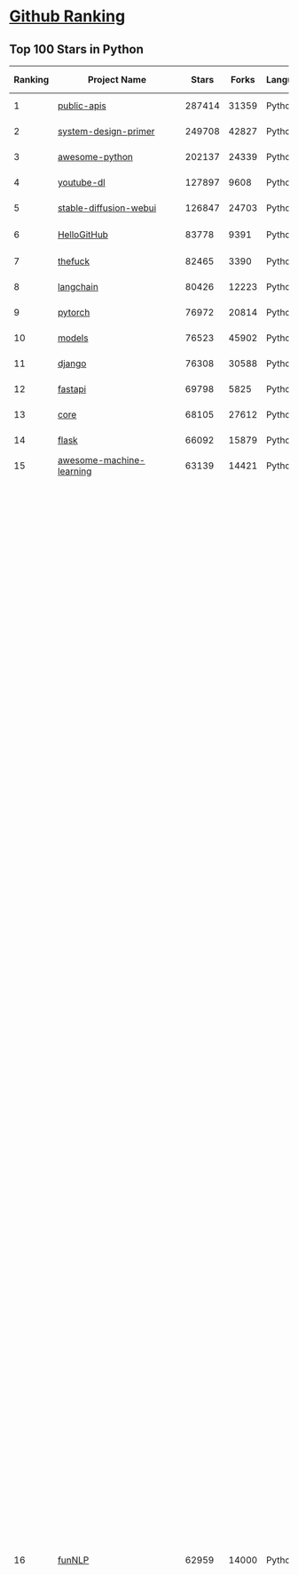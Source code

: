 [Github Ranking](../README.md)
==========

## Top 100 Stars in Python

| Ranking | Project Name | Stars | Forks | Language | Open Issues | Description | Last Commit |
| ------- | ------------ | ----- | ----- | -------- | ----------- | ----------- | ----------- |
| 1 | [public-apis](https://github.com/public-apis/public-apis) | 287414 | 31359 | Python | 2 | A collective list of free APIs | 2024-03-27T07:44:09Z |
| 2 | [system-design-primer](https://github.com/donnemartin/system-design-primer) | 249708 | 42827 | Python | 197 | Learn how to design large-scale systems. Prep for the system design interview.  Includes Anki flashcards. | 2024-03-12T03:11:27Z |
| 3 | [awesome-python](https://github.com/vinta/awesome-python) | 202137 | 24339 | Python | 0 | An opinionated list of awesome Python frameworks, libraries, software and resources. | 2024-03-23T13:46:20Z |
| 4 | [youtube-dl](https://github.com/ytdl-org/youtube-dl) | 127897 | 9608 | Python | 3751 | Command-line program to download videos from YouTube.com and other video sites | 2024-03-23T15:30:14Z |
| 5 | [stable-diffusion-webui](https://github.com/AUTOMATIC1111/stable-diffusion-webui) | 126847 | 24703 | Python | 1958 | Stable Diffusion web UI | 2024-03-27T03:29:36Z |
| 6 | [HelloGitHub](https://github.com/521xueweihan/HelloGitHub) | 83778 | 9391 | Python | 108 | :octocat: 分享 GitHub 上有趣、入门级的开源项目。Share interesting, entry-level open source projects on GitHub. | 2024-03-01T09:52:31Z |
| 7 | [thefuck](https://github.com/nvbn/thefuck) | 82465 | 3390 | Python | 241 | Magnificent app which corrects your previous console command. | 2024-02-28T12:15:14Z |
| 8 | [langchain](https://github.com/langchain-ai/langchain) | 80426 | 12223 | Python | 1137 | 🦜🔗 Build context-aware reasoning applications | 2024-03-27T09:48:13Z |
| 9 | [pytorch](https://github.com/pytorch/pytorch) | 76972 | 20814 | Python | 12797 | Tensors and Dynamic neural networks in Python with strong GPU acceleration | 2024-03-27T09:19:47Z |
| 10 | [models](https://github.com/tensorflow/models) | 76523 | 45902 | Python | 1046 | Models and examples built with TensorFlow | 2024-03-26T20:50:02Z |
| 11 | [django](https://github.com/django/django) | 76308 | 30588 | Python | 0 | The Web framework for perfectionists with deadlines. | 2024-03-27T08:56:22Z |
| 12 | [fastapi](https://github.com/tiangolo/fastapi) | 69798 | 5825 | Python | 41 | FastAPI framework, high performance, easy to learn, fast to code, ready for production | 2024-03-27T09:21:30Z |
| 13 | [core](https://github.com/home-assistant/core) | 68105 | 27612 | Python | 2552 | :house_with_garden: Open source home automation that puts local control and privacy first. | 2024-03-27T10:01:54Z |
| 14 | [flask](https://github.com/pallets/flask) | 66092 | 15879 | Python | 3 | The Python micro framework for building web applications. | 2024-03-25T17:33:47Z |
| 15 | [awesome-machine-learning](https://github.com/josephmisiti/awesome-machine-learning) | 63139 | 14421 | Python | 0 | A curated list of awesome Machine Learning frameworks, libraries and software. | 2024-03-25T14:58:58Z |
| 16 | [funNLP](https://github.com/fighting41love/funNLP) | 62959 | 14000 | Python | 24 | 中英文敏感词、语言检测、中外手机/电话归属地/运营商查询、名字推断性别、手机号抽取、身份证抽取、邮箱抽取、中日文人名库、中文缩写库、拆字词典、词汇情感值、停用词、反动词表、暴恐词表、繁简体转换、英文模拟中文发音、汪峰歌词生成器、职业名称词库、同义词库、反义词库、否定词库、汽车品牌词库、汽车零件词库、连续英文切割、各种中文词向量、公司名字大全、古诗词库、IT词库、财经词库、成语词库、地名词库、历史名人词库、诗词词库、医学词库、饮食词库、法律词库、汽车词库、动物词库、中文聊天语料、中文谣言数据、百度中文问答数据集、句子相似度匹配算法集合、bert资源、文本生成&摘要相关工具、cocoNLP信息抽取工具、国内电话号码正则匹配、清华大学XLORE:中英文跨语言百科知识图谱、清华大学人工智能技术系列报告、自然语言生成、NLU太难了系列、自动对联数据及机器人、用户名黑名单列表、罪名法务名词及分类模型、微信公众号语料、cs224n深度学习自然语言处理课程、中文手写汉字识别、中文自然语言处理 语料/数据集、变量命名神器、分词语料库+代码、任务型对话英文数据集、ASR 语音数据集 + 基于深度学习的中文语音识别系统、笑声检测器、Microsoft多语言数字/单位/如日期时间识别包、中华新华字典数据库及api(包括常用歇后语、成语、词语和汉字)、文档图谱自动生成、SpaCy 中文模型、Common Voice语音识别数据集新版、神经网络关系抽取、基于bert的命名实体识别、关键词(Keyphrase)抽取包pke、基于医疗领域知识图谱的问答系统、基于依存句法与语义角色标注的事件三元组抽取、依存句法分析4万句高质量标注数据、cnocr：用来做中文OCR的Python3包、中文人物关系知识图谱项目、中文nlp竞赛项目及代码汇总、中文字符数据、speech-aligner: 从“人声语音”及其“语言文本”产生音素级别时间对齐标注的工具、AmpliGraph: 知识图谱表示学习(Python)库：知识图谱概念链接预测、Scattertext 文本可视化(python)、语言/知识表示工具：BERT & ERNIE、中文对比英文自然语言处理NLP的区别综述、Synonyms中文近义词工具包、HarvestText领域自适应文本挖掘工具（新词发现-情感分析-实体链接等）、word2word：(Python)方便易用的多语言词-词对集：62种语言/3,564个多语言对、语音识别语料生成工具：从具有音频/字幕的在线视频创建自动语音识别(ASR)语料库、构建医疗实体识别的模型（包含词典和语料标注）、单文档非监督的关键词抽取、Kashgari中使用gpt-2语言模型、开源的金融投资数据提取工具、文本自动摘要库TextTeaser: 仅支持英文、人民日报语料处理工具集、一些关于自然语言的基本模型、基于14W歌曲知识库的问答尝试--功能包括歌词接龙and已知歌词找歌曲以及歌曲歌手歌词三角关系的问答、基于Siamese bilstm模型的相似句子判定模型并提供训练数据集和测试数据集、用Transformer编解码模型实现的根据Hacker News文章标题自动生成评论、用BERT进行序列标记和文本分类的模板代码、LitBank：NLP数据集——支持自然语言处理和计算人文学科任务的100部带标记英文小说语料、百度开源的基准信息抽取系统、虚假新闻数据集、Facebook: LAMA语言模型分析，提供Transformer-XL/BERT/ELMo/GPT预训练语言模型的统一访问接口、CommonsenseQA：面向常识的英文QA挑战、中文知识图谱资料、数据及工具、各大公司内部里大牛分享的技术文档 PDF 或者 PPT、自然语言生成SQL语句（英文）、中文NLP数据增强（EDA）工具、英文NLP数据增强工具 、基于医药知识图谱的智能问答系统、京东商品知识图谱、基于mongodb存储的军事领域知识图谱问答项目、基于远监督的中文关系抽取、语音情感分析、中文ULMFiT-情感分析-文本分类-语料及模型、一个拍照做题程序、世界各国大规模人名库、一个利用有趣中文语料库 qingyun 训练出来的中文聊天机器人、中文聊天机器人seqGAN、省市区镇行政区划数据带拼音标注、教育行业新闻语料库包含自动文摘功能、开放了对话机器人-知识图谱-语义理解-自然语言处理工具及数据、中文知识图谱：基于百度百科中文页面-抽取三元组信息-构建中文知识图谱、masr: 中文语音识别-提供预训练模型-高识别率、Python音频数据增广库、中文全词覆盖BERT及两份阅读理解数据、ConvLab：开源多域端到端对话系统平台、中文自然语言处理数据集、基于最新版本rasa搭建的对话系统、基于TensorFlow和BERT的管道式实体及关系抽取、一个小型的证券知识图谱/知识库、复盘所有NLP比赛的TOP方案、OpenCLaP：多领域开源中文预训练语言模型仓库、UER：基于不同语料+编码器+目标任务的中文预训练模型仓库、中文自然语言处理向量合集、基于金融-司法领域(兼有闲聊性质)的聊天机器人、g2pC：基于上下文的汉语读音自动标记模块、Zincbase 知识图谱构建工具包、诗歌质量评价/细粒度情感诗歌语料库、快速转化「中文数字」和「阿拉伯数字」、百度知道问答语料库、基于知识图谱的问答系统、jieba_fast 加速版的jieba、正则表达式教程、中文阅读理解数据集、基于BERT等最新语言模型的抽取式摘要提取、Python利用深度学习进行文本摘要的综合指南、知识图谱深度学习相关资料整理、维基大规模平行文本语料、StanfordNLP 0.2.0：纯Python版自然语言处理包、NeuralNLP-NeuralClassifier：腾讯开源深度学习文本分类工具、端到端的封闭域对话系统、中文命名实体识别：NeuroNER vs. BertNER、新闻事件线索抽取、2019年百度的三元组抽取比赛：“科学空间队”源码、基于依存句法的开放域文本知识三元组抽取和知识库构建、中文的GPT2训练代码、ML-NLP - 机器学习(Machine Learning)NLP面试中常考到的知识点和代码实现、nlp4han:中文自然语言处理工具集(断句/分词/词性标注/组块/句法分析/语义分析/NER/N元语法/HMM/代词消解/情感分析/拼写检查、XLM：Facebook的跨语言预训练语言模型、用基于BERT的微调和特征提取方法来进行知识图谱百度百科人物词条属性抽取、中文自然语言处理相关的开放任务-数据集-当前最佳结果、CoupletAI - 基于CNN+Bi-LSTM+Attention 的自动对对联系统、抽象知识图谱、MiningZhiDaoQACorpus - 580万百度知道问答数据挖掘项目、brat rapid annotation tool: 序列标注工具、大规模中文知识图谱数据：1.4亿实体、数据增强在机器翻译及其他nlp任务中的应用及效果、allennlp阅读理解:支持多种数据和模型、PDF表格数据提取工具 、 Graphbrain：AI开源软件库和科研工具，目的是促进自动意义提取和文本理解以及知识的探索和推断、简历自动筛选系统、基于命名实体识别的简历自动摘要、中文语言理解测评基准，包括代表性的数据集&基准模型&语料库&排行榜、树洞 OCR 文字识别 、从包含表格的扫描图片中识别表格和文字、语声迁移、Python口语自然语言处理工具集(英文)、 similarity：相似度计算工具包，java编写、海量中文预训练ALBERT模型 、Transformers 2.0 、基于大规模音频数据集Audioset的音频增强 、Poplar：网页版自然语言标注工具、图片文字去除，可用于漫画翻译 、186种语言的数字叫法库、Amazon发布基于知识的人-人开放领域对话数据集 、中文文本纠错模块代码、繁简体转换 、 Python实现的多种文本可读性评价指标、类似于人名/地名/组织机构名的命名体识别数据集 、东南大学《知识图谱》研究生课程(资料)、. 英文拼写检查库 、 wwsearch是企业微信后台自研的全文检索引擎、CHAMELEON：深度学习新闻推荐系统元架构 、 8篇论文梳理BERT相关模型进展与反思、DocSearch：免费文档搜索引擎、 LIDA：轻量交互式对话标注工具 、aili - the fastest in-memory index in the East 东半球最快并发索引 、知识图谱车音工作项目、自然语言生成资源大全 、中日韩分词库mecab的Python接口库、中文文本摘要/关键词提取、汉字字符特征提取器 (featurizer)，提取汉字的特征（发音特征、字形特征）用做深度学习的特征、中文生成任务基准测评 、中文缩写数据集、中文任务基准测评 - 代表性的数据集-基准(预训练)模型-语料库-baseline-工具包-排行榜、PySS3：面向可解释AI的SS3文本分类器机器可视化工具 、中文NLP数据集列表、COPE - 格律诗编辑程序、doccano：基于网页的开源协同多语言文本标注工具 、PreNLP：自然语言预处理库、简单的简历解析器，用来从简历中提取关键信息、用于中文闲聊的GPT2模型：GPT2-chitchat、基于检索聊天机器人多轮响应选择相关资源列表(Leaderboards、Datasets、Papers)、(Colab)抽象文本摘要实现集锦(教程 、词语拼音数据、高效模糊搜索工具、NLP数据增广资源集、微软对话机器人框架 、 GitHub Typo Corpus：大规模GitHub多语言拼写错误/语法错误数据集、TextCluster：短文本聚类预处理模块 Short text cluster、面向语音识别的中文文本规范化、BLINK：最先进的实体链接库、BertPunc：基于BERT的最先进标点修复模型、Tokenizer：快速、可定制的文本词条化库、中文语言理解测评基准，包括代表性的数据集、基准(预训练)模型、语料库、排行榜、spaCy 医学文本挖掘与信息提取 、 NLP任务示例项目代码集、 python拼写检查库、chatbot-list - 行业内关于智能客服、聊天机器人的应用和架构、算法分享和介绍、语音质量评价指标(MOSNet, BSSEval, STOI, PESQ, SRMR)、 用138GB语料训练的法文RoBERTa预训练语言模型 、BERT-NER-Pytorch：三种不同模式的BERT中文NER实验、无道词典 - 有道词典的命令行版本，支持英汉互查和在线查询、2019年NLP亮点回顾、 Chinese medical dialogue data 中文医疗对话数据集 、最好的汉字数字(中文数字)-阿拉伯数字转换工具、 基于百科知识库的中文词语多词义/义项获取与特定句子词语语义消歧、awesome-nlp-sentiment-analysis - 情感分析、情绪原因识别、评价对象和评价词抽取、LineFlow：面向所有深度学习框架的NLP数据高效加载器、中文医学NLP公开资源整理 、MedQuAD：(英文)医学问答数据集、将自然语言数字串解析转换为整数和浮点数、Transfer Learning in Natural Language Processing (NLP) 、面向语音识别的中文/英文发音辞典、Tokenizers：注重性能与多功能性的最先进分词器、CLUENER 细粒度命名实体识别 Fine Grained Named Entity Recognition、 基于BERT的中文命名实体识别、中文谣言数据库、NLP数据集/基准任务大列表、nlp相关的一些论文及代码, 包括主题模型、词向量(Word Embedding)、命名实体识别(NER)、文本分类(Text Classificatin)、文本生成(Text Generation)、文本相似性(Text Similarity)计算等，涉及到各种与nlp相关的算法，基于keras和tensorflow 、Python文本挖掘/NLP实战示例、 Blackstone：面向非结构化法律文本的spaCy pipeline和NLP模型通过同义词替换实现文本“变脸” 、中文 预训练 ELECTREA 模型: 基于对抗学习 pretrain Chinese Model 、albert-chinese-ner - 用预训练语言模型ALBERT做中文NER 、基于GPT2的特定主题文本生成/文本增广、开源预训练语言模型合集、多语言句向量包、编码、标记和实现：一种可控高效的文本生成方法、 英文脏话大列表 、attnvis：GPT2、BERT等transformer语言模型注意力交互可视化、CoVoST：Facebook发布的多语种语音-文本翻译语料库，包括11种语言(法语、德语、荷兰语、俄语、西班牙语、意大利语、土耳其语、波斯语、瑞典语、蒙古语和中文)的语音、文字转录及英文译文、Jiagu自然语言处理工具 - 以BiLSTM等模型为基础，提供知识图谱关系抽取 中文分词 词性标注 命名实体识别 情感分析 新词发现 关键词 文本摘要 文本聚类等功能、用unet实现对文档表格的自动检测，表格重建、NLP事件提取文献资源列表 、 金融领域自然语言处理研究资源大列表、CLUEDatasetSearch - 中英文NLP数据集：搜索所有中文NLP数据集，附常用英文NLP数据集 、medical_NER - 中文医学知识图谱命名实体识别 、(哈佛)讲因果推理的免费书、知识图谱相关学习资料/数据集/工具资源大列表、Forte：灵活强大的自然语言处理pipeline工具集 、Python字符串相似性算法库、PyLaia：面向手写文档分析的深度学习工具包、TextFooler：针对文本分类/推理的对抗文本生成模块、Haystack：灵活、强大的可扩展问答(QA)框架、中文关键短语抽取工具 | 2024-03-06T12:50:47Z |
| 17 | [devops-exercises](https://github.com/bregman-arie/devops-exercises) | 62830 | 13663 | Python | 25 | Linux, Jenkins, AWS, SRE, Prometheus, Docker, Python, Ansible, Git, Kubernetes, Terraform, OpenStack, SQL, NoSQL, Azure, GCP, DNS, Elastic, Network, Virtualization. DevOps Interview Questions | 2024-03-25T20:09:11Z |
| 18 | [ansible](https://github.com/ansible/ansible) | 60748 | 23637 | Python | 522 | Ansible is a radically simple IT automation platform that makes your applications and systems easier to deploy and maintain. Automate everything from code deployment to network configuration to cloud management, in a language that approaches plain English, using SSH, with no agents to install on remote systems. https://docs.ansible.com. | 2024-03-27T06:01:16Z |
| 19 | [cpython](https://github.com/python/cpython) | 59075 | 28667 | Python | 6915 | The Python programming language | 2024-03-27T08:57:13Z |
| 20 | [scikit-learn](https://github.com/scikit-learn/scikit-learn) | 57775 | 24942 | Python | 1631 | scikit-learn: machine learning in Python | 2024-03-27T09:49:00Z |
| 21 | [requests](https://github.com/psf/requests) | 51222 | 9180 | Python | 201 | A simple, yet elegant, HTTP library. | 2024-03-27T08:03:46Z |
| 22 | [sherlock](https://github.com/sherlock-project/sherlock) | 50749 | 6059 | Python | 71 | 🔎 Hunt down social media accounts by username across social networks | 2024-03-21T07:14:15Z |
| 23 | [private-gpt](https://github.com/zylon-ai/private-gpt) | 50479 | 6699 | Python | 158 | Interact with your documents using the power of GPT, 100% privately, no data leaks | 2024-03-25T15:32:49Z |
| 24 | [gpt-engineer](https://github.com/gpt-engineer-org/gpt-engineer) | 49953 | 6486 | Python | 27 | Specify what you want it to build, the AI asks for clarification, and then builds it. | 2024-03-23T12:28:08Z |
| 25 | [openpilot](https://github.com/commaai/openpilot) | 47152 | 8456 | Python | 210 | openpilot is an open source driver assistance system. openpilot performs the functions of Automated Lane Centering and Adaptive Cruise Control for 250+ supported car makes and models. | 2024-03-27T09:42:46Z |
| 26 | [screenshot-to-code](https://github.com/abi/screenshot-to-code) | 46938 | 5554 | Python | 72 | Drop in a screenshot and convert it to clean code (HTML/Tailwind/React/Vue) | 2024-03-25T19:31:27Z |
| 27 | [rich](https://github.com/Textualize/rich) | 46768 | 1659 | Python | 177 | Rich is a Python library for rich text and beautiful formatting in the terminal. | 2024-03-26T20:41:18Z |
| 28 | [big-list-of-naughty-strings](https://github.com/minimaxir/big-list-of-naughty-strings) | 45788 | 2129 | Python | 63 | The Big List of Naughty Strings is a list of strings which have a high probability of causing issues when used as user-input data. | 2023-06-18T16:13:29Z |
| 29 | [open-interpreter](https://github.com/OpenInterpreter/open-interpreter) | 45321 | 3914 | Python | 88 | A natural language interface for computers | 2024-03-27T02:27:34Z |
| 30 | [professional-programming](https://github.com/charlax/professional-programming) | 44801 | 3568 | Python | 1 | A collection of learning resources for curious software engineers | 2024-03-25T12:43:48Z |
| 31 | [pandas](https://github.com/pandas-dev/pandas) | 41693 | 17226 | Python | 3564 | Flexible and powerful data analysis / manipulation library for Python, providing labeled data structures similar to R data.frame objects, statistical functions, and much more | 2024-03-27T08:17:03Z |
| 32 | [PaddleOCR](https://github.com/PaddlePaddle/PaddleOCR) | 37700 | 7158 | Python | 1111 | Awesome multilingual OCR toolkits based on PaddlePaddle (practical ultra lightweight OCR system, support 80+ languages recognition, provide data annotation and synthesis tools, support training and deployment among server, mobile, embedded and IoT devices) | 2024-03-27T09:30:42Z |
| 33 | [MetaGPT](https://github.com/geekan/MetaGPT) | 37640 | 4446 | Python | 191 | 🌟 The Multi-Agent Framework: First AI Software Company, Towards Natural Language Programming | 2024-03-27T09:07:47Z |
| 34 | [ColossalAI](https://github.com/hpcaitech/ColossalAI) | 37507 | 4205 | Python | 361 | Making large AI models cheaper, faster and more accessible | 2024-03-27T09:53:54Z |
| 35 | [Deep-Learning-Papers-Reading-Roadmap](https://github.com/floodsung/Deep-Learning-Papers-Reading-Roadmap) | 37257 | 7283 | Python | 48 | Deep Learning papers reading roadmap for anyone who are eager to learn this amazing tech! | 2022-11-27T13:18:32Z |
| 36 | [black](https://github.com/psf/black) | 37198 | 2353 | Python | 351 | The uncompromising Python code formatter | 2024-03-25T17:57:46Z |
| 37 | [bert](https://github.com/google-research/bert) | 36765 | 9462 | Python | 784 | TensorFlow code and pre-trained models for BERT | 2023-10-24T05:28:17Z |
| 38 | [sentry](https://github.com/getsentry/sentry) | 36617 | 3956 | Python | 2041 | Developer-first error tracking and performance monitoring | 2024-03-27T09:58:34Z |
| 39 | [Open-Assistant](https://github.com/LAION-AI/Open-Assistant) | 36519 | 3181 | Python | 223 | OpenAssistant is a chat-based assistant that understands tasks, can interact with third-party systems, and retrieve information dynamically to do so. | 2024-03-23T16:20:09Z |
| 40 | [interview_internal_reference](https://github.com/0voice/interview_internal_reference) | 35999 | 9410 | Python | 27 | 2023年最新总结，阿里，腾讯，百度，美团，头条等技术面试题目，以及答案，专家出题人分析汇总。 | 2023-05-17T07:20:27Z |
| 41 | [open-interpreter](https://github.com/OpenInterpreter/open-interpreter) | 45321 | 3914 | Python | 88 | A natural language interface for computers | 2024-03-27T02:27:34Z |
| 42 | [grok-1](https://github.com/xai-org/grok-1) | 45035 | 7541 | Python | 55 | Grok open release | 2024-03-26T09:24:34Z |
| 43 | [DeepFaceLab](https://github.com/iperov/DeepFaceLab) | 45017 | 10074 | Python | 541 | DeepFaceLab is the leading software for creating deepfakes. | 2023-10-24T10:56:48Z |
| 44 | [hackingtool](https://github.com/Z4nzu/hackingtool) | 42427 | 4653 | Python | 36 | ALL IN ONE Hacking Tool For Hackers | 2024-03-21T15:53:02Z |
| 45 | [pandas](https://github.com/pandas-dev/pandas) | 41693 | 17226 | Python | 3564 | Flexible and powerful data analysis / manipulation library for Python, providing labeled data structures similar to R data.frame objects, statistical functions, and much more | 2024-03-27T08:17:03Z |
| 46 | [CppCoreGuidelines](https://github.com/isocpp/CppCoreGuidelines) | 41290 | 5357 | Python | 240 | The C++ Core Guidelines are a set of tried-and-true guidelines, rules, and best practices about coding in C++ | 2024-03-11T22:36:01Z |
| 47 | [python-patterns](https://github.com/faif/python-patterns) | 39238 | 6833 | Python | 11 | A collection of design patterns/idioms in Python | 2023-12-18T04:41:53Z |
| 48 | [ailearning](https://github.com/apachecn/ailearning) | 37818 | 11307 | Python | 2 | AiLearning：数据分析+机器学习实战+线性代数+PyTorch+NLTK+TF2 | 2024-03-04T02:15:13Z |
| 49 | [PaddleOCR](https://github.com/PaddlePaddle/PaddleOCR) | 37700 | 7158 | Python | 1111 | Awesome multilingual OCR toolkits based on PaddlePaddle (practical ultra lightweight OCR system, support 80+ languages recognition, provide data annotation and synthesis tools, support training and deployment among server, mobile, embedded and IoT devices) | 2024-03-27T09:30:42Z |
| 50 | [MetaGPT](https://github.com/geekan/MetaGPT) | 37640 | 4446 | Python | 191 | 🌟 The Multi-Agent Framework: First AI Software Company, Towards Natural Language Programming | 2024-03-27T09:07:47Z |
| 51 | [ColossalAI](https://github.com/hpcaitech/ColossalAI) | 37507 | 4205 | Python | 361 | Making large AI models cheaper, faster and more accessible | 2024-03-27T09:53:54Z |
| 52 | [Deep-Learning-Papers-Reading-Roadmap](https://github.com/floodsung/Deep-Learning-Papers-Reading-Roadmap) | 37257 | 7283 | Python | 48 | Deep Learning papers reading roadmap for anyone who are eager to learn this amazing tech! | 2022-11-27T13:18:32Z |
| 53 | [black](https://github.com/psf/black) | 37198 | 2353 | Python | 351 | The uncompromising Python code formatter | 2024-03-25T17:57:46Z |
| 54 | [bert](https://github.com/google-research/bert) | 36765 | 9462 | Python | 784 | TensorFlow code and pre-trained models for BERT | 2023-10-24T05:28:17Z |
| 55 | [sentry](https://github.com/getsentry/sentry) | 36617 | 3956 | Python | 2041 | Developer-first error tracking and performance monitoring | 2024-03-27T09:58:34Z |
| 56 | [Open-Assistant](https://github.com/LAION-AI/Open-Assistant) | 36519 | 3181 | Python | 223 | OpenAssistant is a chat-based assistant that understands tasks, can interact with third-party systems, and retrieve information dynamically to do so. | 2024-03-23T16:20:09Z |
| 57 | [stablediffusion](https://github.com/Stability-AI/stablediffusion) | 35650 | 4609 | Python | 212 | High-Resolution Image Synthesis with Latent Diffusion Models | 2023-12-21T18:39:11Z |
| 58 | [python-cheatsheet](https://github.com/gto76/python-cheatsheet) | 35185 | 6342 | Python | 5 | Comprehensive Python Cheatsheet | 2024-03-20T12:41:59Z |
| 59 | [wtfpython](https://github.com/satwikkansal/wtfpython) | 34950 | 2621 | Python | 65 | What the f*ck Python? 😱 | 2024-01-30T18:33:54Z |
| 60 | [text-generation-webui](https://github.com/oobabooga/text-generation-webui) | 34845 | 4639 | Python | 213 | A Gradio web UI for Large Language Models. Supports transformers, GPTQ, AWQ, EXL2, llama.cpp (GGUF), Llama models. | 2024-03-26T19:43:12Z |
| 61 | [TaskMatrix](https://github.com/chenfei-wu/TaskMatrix) | 34467 | 3325 | Python | 215 | None | 2024-01-06T02:41:20Z |
| 62 | [GFPGAN](https://github.com/TencentARC/GFPGAN) | 34321 | 5636 | Python | 319 | GFPGAN aims at developing Practical Algorithms for Real-world Face Restoration. | 2024-03-07T17:31:56Z |
| 63 | [mitmproxy](https://github.com/mitmproxy/mitmproxy) | 34058 | 3869 | Python | 297 | An interactive TLS-capable intercepting HTTP proxy for penetration testers and software developers. | 2024-03-25T19:07:47Z |
| 64 | [airflow](https://github.com/apache/airflow) | 34027 | 13431 | Python | 733 | Apache Airflow - A platform to programmatically author, schedule, and monitor workflows | 2024-03-27T10:01:43Z |
| 65 | [odoo](https://github.com/odoo/odoo) | 34014 | 22197 | Python | 2536 | Odoo. Open Source Apps To Grow Your Business. | 2024-03-27T10:02:37Z |
| 66 | [gym](https://github.com/openai/gym) | 33739 | 8546 | Python | 81 | A toolkit for developing and comparing reinforcement learning algorithms. | 2024-02-23T04:21:13Z |
| 67 | [MockingBird](https://github.com/babysor/MockingBird) | 33572 | 5051 | Python | 456 | 🚀AI拟声: 5秒内克隆您的声音并生成任意语音内容 Clone a voice in 5 seconds to generate arbitrary speech in real-time | 2024-02-28T06:53:34Z |
| 68 | [12306](https://github.com/testerSunshine/12306) | 33571 | 9770 | Python | 225 | 12306智能刷票，订票 | 2023-04-02T03:19:43Z |
| 69 | [shadowsocks](https://github.com/shadowsocks/shadowsocks) | 33516 | 18726 | Python | 0 | None | 2023-10-03T14:22:29Z |
| 70 | [Fooocus](https://github.com/lllyasviel/Fooocus) | 33381 | 3942 | Python | 141 | Focus on prompting and generating | 2024-03-26T08:43:47Z |
| 71 | [FastChat](https://github.com/lm-sys/FastChat) | 32886 | 4031 | Python | 615 | An open platform for training, serving, and evaluating large language models. Release repo for Vicuna and Chatbot Arena. | 2024-03-26T07:43:35Z |
| 72 | [XX-Net](https://github.com/XX-net/XX-Net) | 32651 | 7721 | Python | 7891 | A proxy tool to bypass GFW. | 2024-03-06T08:29:05Z |
| 73 | [jieba](https://github.com/fxsjy/jieba) | 32219 | 6692 | Python | 614 | 结巴中文分词 | 2024-03-18T00:28:14Z |
| 74 | [DeepSpeed](https://github.com/microsoft/DeepSpeed) | 32118 | 3782 | Python | 874 | DeepSpeed is a deep learning optimization library that makes distributed training and inference easy, efficient, and effective. | 2024-03-27T09:43:43Z |
| 75 | [HanLP](https://github.com/hankcs/HanLP) | 31979 | 9351 | Python | 9 | 中文分词 词性标注 命名实体识别 依存句法分析 成分句法分析 语义依存分析 语义角色标注 指代消解 风格转换 语义相似度 新词发现 关键词短语提取 自动摘要 文本分类聚类 拼音简繁转换 自然语言处理 | 2024-03-23T03:37:26Z |
| 76 | [cli](https://github.com/httpie/cli) | 31549 | 3650 | Python | 162 | 🥧 HTTPie CLI  — modern, user-friendly command-line HTTP client for the API era. JSON support, colors, sessions, downloads, plugins & more. | 2024-03-25T06:41:01Z |
| 77 | [ccxt](https://github.com/ccxt/ccxt) | 31005 | 7210 | Python | 824 | A JavaScript / TypeScript / Python / C# / PHP cryptocurrency trading API with support for more than 100 bitcoin/altcoin exchanges | 2024-03-27T09:54:12Z |
| 78 | [streamlit](https://github.com/streamlit/streamlit) | 30995 | 2748 | Python | 757 | Streamlit — A faster way to build and share data apps. | 2024-03-27T06:52:55Z |
| 79 | [certbot](https://github.com/certbot/certbot) | 30729 | 3353 | Python | 211 | Certbot is EFF's tool to obtain certs from Let's Encrypt and (optionally) auto-enable HTTPS on your server.  It can also act as a client for any other CA that uses the ACME protocol. | 2024-03-26T19:04:03Z |
| 80 | [nanoGPT](https://github.com/karpathy/nanoGPT) | 30606 | 4533 | Python | 187 | The simplest, fastest repository for training/finetuning medium-sized GPTs. | 2024-03-24T20:47:59Z |
| 81 | [nanoGPT](https://github.com/karpathy/nanoGPT) | 30606 | 4533 | Python | 187 | The simplest, fastest repository for training/finetuning medium-sized GPTs. | 2024-03-24T20:47:59Z |
| 82 | [ray](https://github.com/ray-project/ray) | 30553 | 5164 | Python | 3130 | Ray is a unified framework for scaling AI and Python applications. Ray consists of a core distributed runtime and a set of AI Libraries for accelerating ML workloads. | 2024-03-27T09:44:29Z |
| 83 | [sqlmap](https://github.com/sqlmapproject/sqlmap) | 30285 | 5502 | Python | 50 | Automatic SQL injection and database takeover tool | 2024-03-26T15:24:37Z |
| 84 | [30-Days-Of-Python](https://github.com/Asabeneh/30-Days-Of-Python) | 29927 | 6165 | Python | 33 | 30 days of Python programming challenge is a step-by-step guide to learn the Python programming language in 30 days. This challenge may take more than100 days, follow your own pace.  These videos may help too: https://www.youtube.com/channel/UC7PNRuno1rzYPb1xLa4yktw | 2024-03-27T00:09:35Z |
| 85 | [ComfyUI](https://github.com/comfyanonymous/ComfyUI) | 29902 | 3107 | Python | 1296 | The most powerful and modular stable diffusion GUI, api and backend with a graph/nodes interface. | 2024-03-27T03:28:50Z |
| 86 | [llama_index](https://github.com/run-llama/llama_index) | 29786 | 3959 | Python | 550 | LlamaIndex is a data framework for your LLM applications | 2024-03-27T09:41:24Z |
| 87 | [Python](https://github.com/geekcomputers/Python) | 29430 | 11884 | Python | 249 | My Python Examples | 2024-03-22T06:23:45Z |
| 88 | [pytorch-image-models](https://github.com/huggingface/pytorch-image-models) | 29369 | 4542 | Python | 73 | PyTorch image models, scripts, pretrained weights -- ResNet, ResNeXT, EfficientNet, NFNet, Vision Transformer (ViT), MobileNet-V3/V2, RegNet, DPN, CSPNet, Swin Transformer, MaxViT, CoAtNet, ConvNeXt, and more | 2024-03-24T00:14:42Z |
| 89 | [poetry](https://github.com/python-poetry/poetry) | 29141 | 2186 | Python | 562 | Python packaging and dependency management made easy | 2024-03-26T23:19:29Z |
| 90 | [pytorch-tutorial](https://github.com/yunjey/pytorch-tutorial) | 28947 | 7954 | Python | 66 | PyTorch Tutorial for Deep Learning Researchers | 2023-08-15T10:17:50Z |
| 91 | [stanford_alpaca](https://github.com/tatsu-lab/stanford_alpaca) | 28609 | 3973 | Python | 168 | Code and documentation to train Stanford's Alpaca models, and generate the data. | 2024-03-12T15:41:13Z |
| 92 | [interactive-coding-challenges](https://github.com/donnemartin/interactive-coding-challenges) | 28592 | 4367 | Python | 35 | 120+ interactive Python coding interview challenges (algorithms and data structures).  Includes Anki flashcards. | 2023-09-12T22:51:04Z |
| 93 | [spaCy](https://github.com/explosion/spaCy) | 28529 | 4259 | Python | 81 | 💫 Industrial-strength Natural Language Processing (NLP) in Python | 2024-03-26T11:18:21Z |
| 94 | [detectron2](https://github.com/facebookresearch/detectron2) | 28408 | 7214 | Python | 393 | Detectron2 is a platform for object detection, segmentation and other visual recognition tasks. | 2024-03-25T13:08:21Z |
| 95 | [TTS](https://github.com/coqui-ai/TTS) | 28231 | 3275 | Python | 52 | 🐸💬 - a deep learning toolkit for Text-to-Speech, battle-tested in research and production | 2024-03-15T22:01:37Z |
| 96 | [gradio](https://github.com/gradio-app/gradio) | 27927 | 2046 | Python | 468 | Build and share delightful machine learning apps, all in Python. 🌟 Star to support our work! | 2024-03-27T08:30:50Z |
| 97 | [ChatGPT](https://github.com/acheong08/ChatGPT) | 27887 | 4506 | Python | 11 | Reverse engineered ChatGPT API | 2023-08-02T06:02:10Z |
| 98 | [ControlNet](https://github.com/lllyasviel/ControlNet) | 27390 | 2498 | Python | 380 | Let us control diffusion models! | 2024-02-25T09:49:39Z |
| 99 | [django-rest-framework](https://github.com/encode/django-rest-framework) | 27346 | 6725 | Python | 53 | Web APIs for Django. 🎸 | 2024-03-24T15:16:57Z |
| 100 | [tqdm](https://github.com/tqdm/tqdm) | 27234 | 1313 | Python | 388 | :zap: A Fast, Extensible Progress Bar for Python and CLI | 2024-03-14T19:37:00Z |

